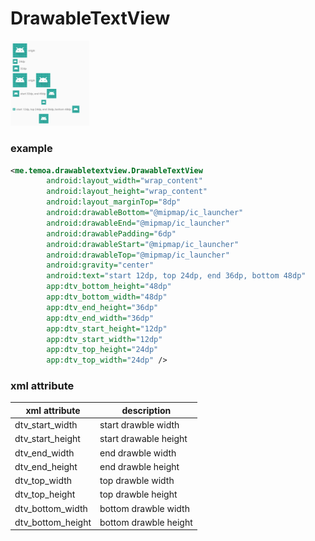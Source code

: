 # DrawableTextView

<p><img src="art/1.png" width="25%" /></p>

### example

```xml
<me.temoa.drawabletextview.DrawableTextView
        android:layout_width="wrap_content"
        android:layout_height="wrap_content"
        android:layout_marginTop="8dp"
        android:drawableBottom="@mipmap/ic_launcher"
        android:drawableEnd="@mipmap/ic_launcher"
        android:drawablePadding="6dp"
        android:drawableStart="@mipmap/ic_launcher"
        android:drawableTop="@mipmap/ic_launcher"
        android:gravity="center"
        android:text="start 12dp, top 24dp, end 36dp, bottom 48dp"
        app:dtv_bottom_height="48dp"
        app:dtv_bottom_width="48dp"
        app:dtv_end_height="36dp"
        app:dtv_end_width="36dp"
        app:dtv_start_height="12dp"
        app:dtv_start_width="12dp"
        app:dtv_top_height="24dp"
        app:dtv_top_width="24dp" />
```
### xml attribute

xml attribute | description 
--- | ---
dtv_start_width | start drawble width
dtv_start_height | start drawable height
dtv_end_width | end drawble width
dtv_end_height | end drawble height
dtv_top_width | top drawble width
dtv_top_height | top drawble height
dtv_bottom_width | bottom drawble width
dtv_bottom_height | bottom drawble height
